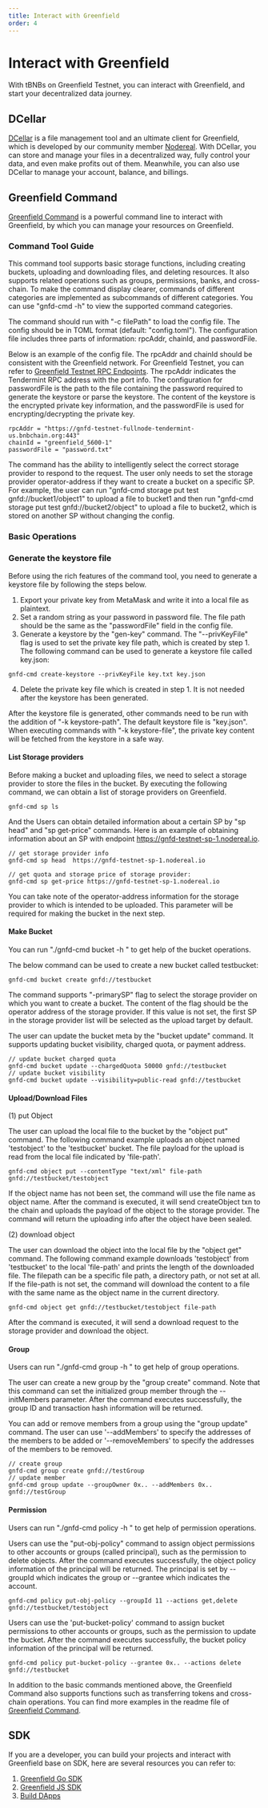 ```yaml
---
title: Interact with Greenfield
order: 4
---
```


# Interact with Greenfield

With tBNBs on Greenfield Testnet, you can interact with Greenfield, and start your decentralized data journey.

## DCellar

[DCellar](http://dcellar.io) is a file management tool and an ultimate client for Greenfield, which is developed by
our community member [Nodereal](https://nodereal.io/). With DCellar, you can store and manage your files in a
decentralized way, fully control your data, and even make profits out of them. Meanwhile, you can also use DCellar to
manage your account, balance, and billings.

## Greenfield Command

[Greenfield Command](https://github.com/bnb-chain/greenfield-cmd) is a powerful command line to interact with Greenfield,
by which you can manage your resources on Greenfield. 

### Command Tool Guide

This command tool supports basic storage functions, including creating buckets, uploading and downloading files, and deleting resources. It also supports related operations such as groups, permissions, banks, and cross-chain. To make the command display clearer, commands of different categories are implemented as subcommands of different categories. You can use "gnfd-cmd -h" to view the supported command categories.

The command should run with "-c filePath" to load the config file. The config should be in TOML format (default: "config.toml"). The configuration file includes three parts of information: rpcAddr, chainId, and passwordFile.

Below is an example of the config file. The rpcAddr and chainId should be consistent with the Greenfield network.
For Greenfield Testnet, you can refer to [Greenfield Testnet RPC Endpoints](https://greenfield.bnbchain.org/docs/guide/resources.html#rpc-endpoints). 
The rpcAddr indicates the Tendermint RPC address with the port info. 
The configuration for passwordFile is the path to the file containing the password required to generate the keystore or parse the keystore.
The content of the keystore is the encrypted private key information, and the passwordFile is used for encrypting/decrypting the private key.


```
rpcAddr = "https://gnfd-testnet-fullnode-tendermint-us.bnbchain.org:443"
chainId = "greenfield_5600-1"
passwordFile = "password.txt"
```

The command has the ability to intelligently select the correct storage provider to respond to the request. The user only needs to set the storage provider operator-address if they want to create a bucket on a specific SP. For example, the user can run "gnfd-cmd storage put test gnfd://bucket1/object1" to upload a file to bucket1 and then run "gnfd-cmd storage put test gnfd://bucket2/object" to upload a file to bucket2, which is stored on another SP without changing the config.

### Basic Operations

### Generate the keystore file

Before using the rich features of the command tool, you need to generate a keystore file by following the steps below.

1. Export your private key from MetaMask and write it into a local file as plaintext.
2. Set a random string as your password in password file. The file path should be the same as the "passwordFile" field in the config file.
3. Generate a keystore by the "gen-key" command. The "--privKeyFile" flag is used to set the private key file path, which is created by step 1. The following command can be used to generate a keystore file called key.json:

```
gnfd-cmd create-keystore --privKeyFile key.txt key.json
```

4. Delete the private key file which is created in step 1. It is not needed after the keystore has been generated.

After the keystore file is generated, other commands need to be run with the addition of "-k keystore-path". 
The default keystore file is "key.json". When executing commands with "-k keystore-file", the private key content will be fetched from the keystore in a safe way.


#### List Storage providers

Before making a bucket and uploading files, we need to select a storage provider to store the files in the bucket. By executing the following command, we can obtain a list of storage providers on Greenfield.

```
gnfd-cmd sp ls
```
And the Users can obtain detailed information about a certain SP by "sp head" and "sp get-price" commands.
Here is an example of obtaining information about an SP with endpoint https://gnfd-testnet-sp-1.nodereal.io.
```
// get storage provider info
gnfd-cmd sp head  https://gnfd-testnet-sp-1.nodereal.io

// get quota and storage price of storage provider:
gnfd-cmd sp get-price https://gnfd-testnet-sp-1.nodereal.io
```

You can take note of the operator-address information for the storage provider to which is intended to be uploaded. This parameter will be required for making the bucket in the next step.


#### Make Bucket

You can run "./gnfd-cmd bucket -h " to get help of the bucket operations.

The below command can be used to create a new bucket called testbucket:

```
gnfd-cmd bucket create gnfd://testbucket
```

The command supports "-primarySP" flag to select the storage provider on which you want to create a bucket. The content of the flag should be the operator address of the storage provider. If this value is not set, the first SP in the storage provider list will be selected as the upload target by default.

The user can update the bucket meta by the "bucket update" command. It supports updating bucket visibility, charged quota, or payment address.


```
// update bucket charged quota 
gnfd-cmd bucket update --chargedQuota 50000 gnfd://testbucket
// update bucket visibility
gnfd-cmd bucket update --visibility=public-read gnfd://testbucket
```

#### Upload/Download Files

(1) put Object

The user can upload the local file to the bucket by the "object put" command. The following command example uploads an object named 'testobject' to the 'testbucket' bucket. The file payload for the upload is read from the local file indicated by 'file-path'.

```
gnfd-cmd object put --contentType "text/xml" file-path gnfd://testbucket/testobject
```

If the object name has not been set, the command will use the file name as object name. After the command is executed, it will send createObject txn to the chain and uploads the payload of the object to the storage provider.
The command will return the uploading info after the object have been sealed.


(2) download object

The user can download the object into the local file by the "object get" command. The following command example downloads 'testobject' from 'testbucket' to the local 'file-path' and prints the length of the downloaded file.
The filepath can be a specific file path, a directory path, or not set at all. If the file-path is not set, the command will download the content to a file with the same name as the object name in the current directory.
```
gnfd-cmd object get gnfd://testbucket/testobject file-path
```

After the command is executed, it will send a download request to the storage provider and download the object.

#### Group 

Users can run "./gnfd-cmd group -h " to get help of group operations.

The user can create a new group by the "group create" command. Note that this command can set the initialized group member through the --initMembers parameter. After the command executes successfully, the group ID and transaction hash information will be returned.

You can add or remove members from a group using the "group update" command. The user can use '--addMembers' to specify the addresses of the members to be added or '--removeMembers' to specify the addresses of the members to be removed.

```
// create group
gnfd-cmd group create gnfd://testGroup
// update member
gnfd-cmd group update --groupOwner 0x.. --addMembers 0x.. gnfd://testGroup
```

#### Permission 
Users can run "./gnfd-cmd policy -h " to get help of permission operations.

Users can use the "put-obj-policy" command to assign object permissions to other accounts or groups (called principal), such as the permission to delete objects. After the command executes successfully, the object policy information of the principal will be returned. The principal is set by --groupId which indicates the group or --grantee which indicates the account.

```
gnfd-cmd policy put-obj-policy --groupId 11 --actions get,delete gnfd://testbucket/testobject
```

Users can use the 'put-bucket-policy' command to assign bucket permissions to other accounts or groups, such as the permission to update the bucket. After the command executes successfully, the bucket policy information of the principal will be returned.

```
gnfd-cmd policy put-bucket-policy --grantee 0x.. --actions delete gnfd://testbucket
```

In addition to the basic commands mentioned above, the Greenfield Command also supports functions such as transferring tokens and cross-chain operations. You can find more examples in the readme file of [Greenfield Command](https://github.com/bnb-chain/greenfield-cmd).


## SDK

If you are a developer, you can build your projects and interact with Greenfield base on SDK, here are several
resources you can refer to:
1. [Greenfield Go SDK](https://github.com/bnb-chain/greenfield-go-sdk)
2. [Greenfield JS SDK](https://github.com/bnb-chain/greenfield-js-sdk)
3. [Build DApps](./dapp)
